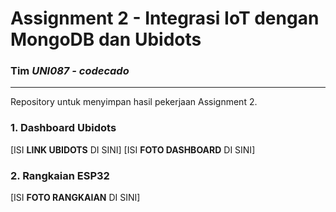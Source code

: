 # **Assignment 2 - Integrasi IoT dengan MongoDB dan Ubidots**
### Tim ***UNI087 - codecado***
---
Repository untuk menyimpan hasil pekerjaan Assignment 2.  

### 1. Dashboard Ubidots  
[ISI **LINK UBIDOTS** DI SINI]
[ISI **FOTO DASHBOARD** DI SINI] 
  
### 2. Rangkaian ESP32 
[ISI **FOTO RANGKAIAN** DI SINI]

